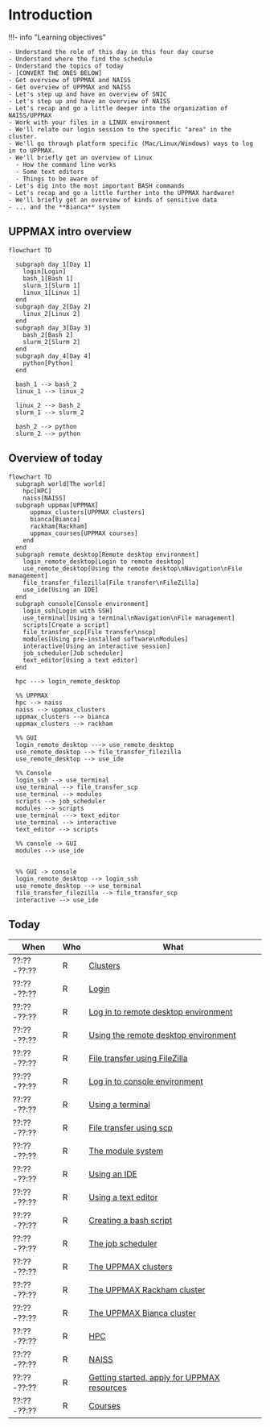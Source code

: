 # Introduction

!!!- info "Learning objectives"

    - Understand the role of this day in this four day course
    - Understand where the find the schedule
    - Understand the topics of today
    - [CONVERT THE ONES BELOW]
    - Get overview of UPPMAX and NAISS
    - Get overview of UPPMAX and NAISS
    - Let's step up and have an overview of SNIC
    - Let's step up and have an overview of NAISS
    - Let's recap and go a little deeper into the organization of NAISS/UPPMAX
    - Work with your files in a LINUX environment
    - We'll relate our login session to the specific "area" in the cluster.
    - We'll go through platform specific (Mac/Linux/Windows) ways to log in to UPPMAX.
    - We'll briefly get an overview of Linux
      - How the command line works
      - Some text editors
      - Things to be aware of
    - Let's dig into the most important BASH commands
    - Let's recap and go a little further into the UPPMAX hardware!
    - We'll briefly get an overview of kinds of sensitive data
    - ... and the **Bianca** system

## UPPMAX intro overview

```mermaid
flowchart TD

  subgraph day_1[Day 1]
    login[Login]
    bash_1[Bash 1]
    slurm_1[Slurm 1]
    linux_1[Linux 1]
  end
  subgraph day_2[Day 2]
    linux_2[Linux 2]
  end
  subgraph day_3[Day 3]
    bash_2[Bash 2]
    slurm_2[Slurm 2]
  end
  subgraph day_4[Day 4]
    python[Python]
  end

  bash_1 --> bash_2
  linux_1 --> linux_2  

  linux_2 --> bash_2
  slurm_1 --> slurm_2

  bash_2 --> python
  slurm_2 --> python
```

## Overview of today

```mermaid
flowchart TD
  subgraph world[The world]
    hpc[HPC]
    naiss[NAISS]
  subgraph uppmax[UPPMAX]
      uppmax_clusters[UPPMAX clusters]
      bianca[Bianca]
      rackham[Rackham]
      uppmax_courses[UPPMAX courses]
    end
  end
  subgraph remote_desktop[Remote desktop environment]
    login_remote_desktop[Login to remote desktop]
    use_remote_desktop[Using the remote desktop\nNavigation\nFile management]
    file_transfer_filezilla[File transfer\nFileZilla]
    use_ide[Using an IDE]
  end
  subgraph console[Console environment]
    login_ssh[Login with SSH]
    use_terminal[Using a terminal\nNavigation\nFile management]
    scripts[Create a script]
    file_transfer_scp[File transfer\nscp]
    modules[Using pre-installed software\nModules]
    interactive[Using an interactive session]
    job_scheduler[Job scheduler]
    text_editor[Using a text editor]
  end

  hpc ---> login_remote_desktop

  %% UPPMAX
  hpc --> naiss
  naiss --> uppmax_clusters
  uppmax_clusters --> bianca
  uppmax_clusters --> rackham

  %% GUI
  login_remote_desktop ---> use_remote_desktop
  use_remote_desktop --> file_transfer_filezilla
  use_remote_desktop --> use_ide

  %% Console
  login_ssh --> use_terminal
  use_terminal --> file_transfer_scp
  use_terminal --> modules
  scripts --> job_scheduler
  modules --> scripts
  use_terminal ---> text_editor
  use_terminal --> interactive
  text_editor --> scripts

  %% console -> GUI
  modules --> use_ide
  

  %% GUI -> console
  login_remote_desktop --> login_ssh
  use_remote_desktop --> use_terminal
  file_transfer_filezilla --> file_transfer_scp  
  interactive --> use_ide
```

## Today

When       |Who|What
-----------|---|-----------------
??:??-??:??|R  |[Clusters](clusters.md)
??:??-??:??|R  |[Login](login.md)
??:??-??:??|R  |[Log in to remote desktop environment](login_remote_desktop.md)
??:??-??:??|R  |[Using the remote desktop environment](use_remote_desktop.md)
??:??-??:??|R  |[File transfer using FileZilla](file_transfer_using_filezilla.md)
??:??-??:??|R  |[Log in to console environment](login_console.md)
??:??-??:??|R  |[Using a terminal](use_terminal.md)
??:??-??:??|R  |[File transfer using scp](file_transfer_using_scp.md)
??:??-??:??|R  |[The module system](modules.md)
??:??-??:??|R  |[Using an IDE](ide.md)
??:??-??:??|R  |[Using a text editor](text_editor.md)
??:??-??:??|R  |[Creating a bash script](scripts.md)
??:??-??:??|R  |[The job scheduler](slurm.md)
??:??-??:??|R  |[The UPPMAX clusters](uppmax_clusters.md)
??:??-??:??|R  |[The UPPMAX Rackham cluster](rackham.md)
??:??-??:??|R  |[The UPPMAX Bianca cluster](bianca.md)
??:??-??:??|R  |[HPC](hpc.md)
??:??-??:??|R  |[NAISS](naiss.md)
??:??-??:??|R  |[Getting started, apply for UPPMAX resources](getting_started.md)
??:??-??:??|R  |[Courses](courses.md)
